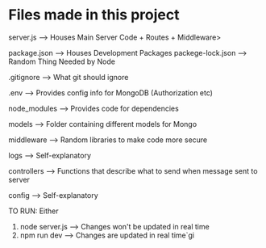 # Files made in this project

server.js --> Houses Main Server Code + Routes + Middleware>

package.json --> Houses Development Packages
packege-lock.json --> Random Thing Needed by Node

.gitignore --> What git should ignore

.env --> Provides config info for MongoDB (Authorization etc)

node_modules --> Provides code for dependencies

models --> Folder containing different models for Mongo

middleware --> Random libraries to make code more secure

logs --> Self-explanatory

controllers --> Functions that describe what to send when message sent to server

config --> Self-explanatory

TO RUN:
Either

1. node server.js --> Changes won't be updated in real time
2. npm run dev --> Changes are updated in real time`gi
